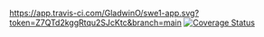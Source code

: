 https://app.travis-ci.com/GladwinO/swe1-app.svg?token=Z7QTd2kggRtqu2SJcKtc&branch=main [![Coverage Status](https://coveralls.io/repos/github/GladwinO/swe1-app/badge.svg?branch=main)](https://coveralls.io/github/GladwinO/swe1-app?branch=main)
